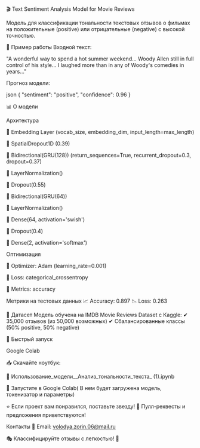 🎬 Text Sentiment Analysis Model for Movie Reviews

Модель для классификации тональности текстовых отзывов о фильмах на положительные (positive) или отрицательные (negative) с высокой точностью.

📌 Пример работы
Входной текст:

"A wonderful way to spend a hot summer weekend... Woody Allen still in full control of his style... I laughed more than in any of Woody's comedies in years..."

Прогноз модели:

json
{
  "sentiment": "positive",
  "confidence": 0.96
} 

📊 О модели

Архитектура


🔹 Embedding Layer (vocab_size, embedding_dim, input_length=max_length)

🔹 SpatialDropout1D (0.39)

🔹 Bidirectional(GRU(128)) (return_sequences=True, recurrent_dropout=0.3, dropout=0.37)

🔹 LayerNormalization()

🔹 Dropout(0.55)

🔹 Bidirectional(GRU(64))

🔹 LayerNormalization()

🔹 Dense(64, activation='swish')

🔹 Dropout(0.4)

🔹 Dense(2, activation='softmax')

Оптимизация

🔸 Optimizer: Adam (learning_rate=0.001)

🔸 Loss: categorical_crossentropy

🔸 Metrics: accuracy

Метрики на тестовых данных
📈 Accuracy: 0.897
📉 Loss: 0.263

🎥 Датасет
Модель обучена на IMDB Movie Reviews Dataset с Kaggle:
✔ 35,000 отзывов (из 50,000 возможных)
✔ Сбалансированные классы (50% positive, 50% negative)

🚀 Быстрый запуск

Google Colab

📥 Скачайте ноутбук:

🔗 Использование_модели__Анализ_тональности_текста_ (1).ipynb

📌 Запустите в Google Colab( В нем будет загружена модель, токенизатор и параметры)


⭐ Если проект вам понравился, поставьте звезду!
🔄 Пулл-реквесты и предложения приветствуются!

Контакты
📧 Email: volodya.zorin.06@mail.ru


🎭 Классифицируйте отзывы с легкостью! 🚀
